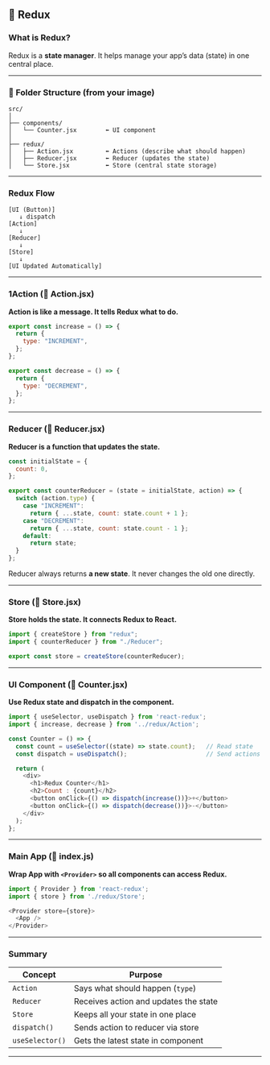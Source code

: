 ## 📘 Redux

### What is Redux?

Redux is a **state manager**. It helps manage your app’s data (state) in one central place.

---

### 📁 Folder Structure (from your image)

```
src/
│
├── components/
│   └── Counter.jsx        ⬅️ UI component
│
├── redux/
│   ├── Action.jsx         ⬅️ Actions (describe what should happen)
│   ├── Reducer.jsx        ⬅️ Reducer (updates the state)
│   └── Store.jsx          ⬅️ Store (central state storage)
```

---

### Redux Flow

```
[UI (Button)] 
   ↓ dispatch
[Action] 
   ↓ 
[Reducer] 
   ↓ 
[Store] 
   ↓ 
[UI Updated Automatically]
```

---

### 1️Action (📄 Action.jsx)

**Action is like a message. It tells Redux what to do.**

```js
export const increase = () => {
  return {
    type: "INCREMENT",
  };
};

export const decrease = () => {
  return {
    type: "DECREMENT",
  };
};
```

---

### Reducer (📄 Reducer.jsx)

**Reducer is a function that updates the state.**

```js
const initialState = {
  count: 0,
};

export const counterReducer = (state = initialState, action) => {
  switch (action.type) {
    case "INCREMENT":
      return { ...state, count: state.count + 1 };
    case "DECREMENT":
      return { ...state, count: state.count - 1 };
    default:
      return state;
  }
};
```

Reducer always returns **a new state**. It never changes the old one directly.

---

### Store (📄 Store.jsx)

**Store holds the state. It connects Redux to React.**

```js
import { createStore } from "redux";
import { counterReducer } from "./Reducer";

export const store = createStore(counterReducer);
```

---

### UI Component (📄 Counter.jsx)

**Use Redux state and dispatch in the component.**

```js
import { useSelector, useDispatch } from 'react-redux';
import { increase, decrease } from '../redux/Action';

const Counter = () => {
  const count = useSelector((state) => state.count);   // Read state
  const dispatch = useDispatch();                      // Send actions

  return (
    <div>
      <h1>Redux Counter</h1>
      <h2>Count : {count}</h2>
      <button onClick={() => dispatch(increase())}>+</button>
      <button onClick={() => dispatch(decrease())}>-</button>
    </div>
  );
};
```

---

### Main App (📄 index.js)

**Wrap App with `<Provider>` so all components can access Redux.**

```js
import { Provider } from 'react-redux';
import { store } from './redux/Store';

<Provider store={store}>
  <App />
</Provider>
```

---

### Summary

| Concept         | Purpose                               |
| --------------- | ------------------------------------- |
| `Action`        | Says what should happen (`type`)      |
| `Reducer`       | Receives action and updates the state |
| `Store`         | Keeps all your state in one place     |
| `dispatch()`    | Sends action to reducer via store     |
| `useSelector()` | Gets the latest state in component    |

---
